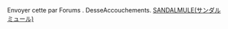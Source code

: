 Envoyer cette par Forums . DesseAccouchements.
 <a href="http://www.giftelliott.com/jponlines.asp?cheap=products-c26.html" title="SANDALMULE(サンダルミュール)">SANDALMULE(サンダルミュール)</a>